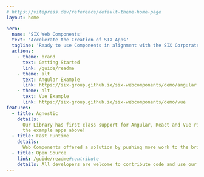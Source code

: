 ```yaml
---
# https://vitepress.dev/reference/default-theme-home-page
layout: home

hero:
  name: 'SIX Web Components'
  text: 'Accelerate the Creation of SIX Apps'
  tagline: 'Ready to use Components in alignment with the SIX Corporate Styleguide'
  actions:
    - theme: brand
      text: Getting Started
      link: /guide/readme
    - theme: alt
      text: Angular Example
      link: https://six-group.github.io/six-webcomponents/demo/angular
    - theme: alt
      text: Vue Example
      link: https://six-group.github.io/six-webcomponents/demo/vue
features:
  - title: Agnostic
    details:
      Our Library has first class support for Angular, React and Vue right out of the box. Checkout
      the example apps above!
  - title: Fast Runtime
    details:
      Web Components offered a solution by pushing more work to the browser for better performance.
  - title: Open Source
    link: /guide/readme#contribute
    details: All developers are welcome to contribute code and use our library in their projects.
---
```

